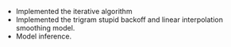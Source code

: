 - Implemented the iterative algorithm
- Implemented the trigram stupid backoff and linear interpolation smoothing model.
- Model inference.